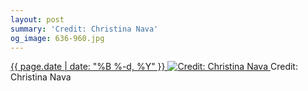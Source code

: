 ```yaml
---
layout: post
summary: 'Credit: Christina Nava'
og_image: 636-960.jpg
---
```


<p>
 <time>
  <a href="/636">
   {{ page.date | date: "%B %-d, %Y" }}
  </a>
 </time>
 <a href="/636">
  <img alt="Credit: Christina Nava" data-taken="6/2/2017" sizes="(min-width: 700px) 50vw, calc(100vw - 2rem)" src="{{ site.assets_url }}/636-480.jpg" srcset="{{ site.assets_url }}/636-240.jpg 240w, {{ site.assets_url }}/636-480.jpg 480w, {{ site.assets_url }}/636-720.jpg 720w, {{ site.assets_url }}/636-960.jpg 960w"/>
 </a>
 <span>
  Credit: Christina Nava
 </span>
</p>

